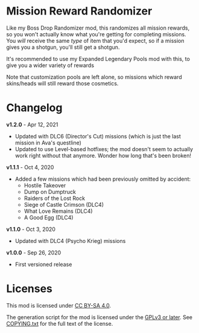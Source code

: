 Mission Reward Randomizer
=========================

Like my Boss Drop Randomizer mod, this randomizes all mission rewards, so you
won't actually know what you're getting for completing missions.  You *will*
receive the same *type* of item that you'd expect, so if a mission gives you
a shotgun, you'll still get a shotgun.

It's recommended to use my Expanded Legendary Pools mod with this, to give
you a wider variety of rewards

Note that customization pools are left alone, so missions which reward
skins/heads will still reward those cosmetics.

Changelog
=========

**v1.2.0** - Apr 12, 2021
 * Updated with DLC6 (Director's Cut) missions (which is just the
   last mission in Ava's questline)
 * Updated to use Level-based hotfixes; the mod doesn't seem to actually
   work right without that anymore.  Wonder how long that's been broken!

**v1.1.1** - Oct 4, 2020
 * Added a few missions which had been previously omitted by accident:
   * Hostile Takeover
   * Dump on Dumptruck
   * Raiders of the Lost Rock
   * Siege of Castle Crimson (DLC4)
   * What Love Remains (DLC4)
   * A Good Egg (DLC4)

**v1.1.0** - Oct 3, 2020
 * Updated with DLC4 (Psycho Krieg) missions

**v1.0.0** - Sep 26, 2020
 * First versioned release
 
Licenses
========

This mod is licensed under [CC BY-SA 4.0](https://creativecommons.org/licenses/by-sa/4.0/).

The generation script for the mod is licensed under the
[GPLv3 or later](https://www.gnu.org/licenses/quick-guide-gplv3.html).
See [COPYING.txt](../../COPYING.txt) for the full text of the license.

